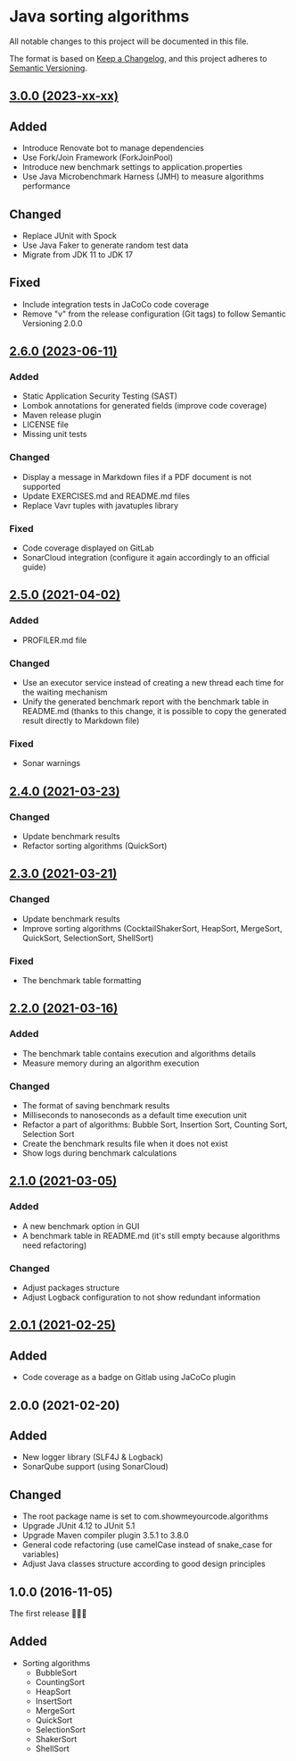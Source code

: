 # Java sorting algorithms

All notable changes to this project will be documented in this file.

The format is based on [Keep a Changelog](https://keepachangelog.com/en/1.1.0/), and this project adheres to [Semantic Versioning](https://semver.org/spec/v2.0.0.html).

## [3.0.0 (2023-xx-xx)]()

## Added

- Introduce Renovate bot to manage dependencies
- Use Fork/Join Framework (ForkJoinPool)
- Introduce new benchmark settings to application.properties
- Use Java Microbenchmark Harness (JMH) to measure algorithms performance

## Changed

- Replace JUnit with Spock
- Use Java Faker to generate random test data
- Migrate from JDK 11 to JDK 17

## Fixed

- Include integration tests in JaCoCo code coverage
- Remove "v" from the release configuration (Git tags) to follow Semantic Versioning 2.0.0

## [2.6.0 (2023-06-11)](https://gitlab.com/ShowMeYourCodeYouTube/java-sorting-algorithms/-/compare/java-sorting-2.5.0...java-sorting-2.6.0)

### Added

- Static Application Security Testing (SAST)
- Lombok annotations for generated fields (improve code coverage)
- Maven release plugin
- LICENSE file
- Missing unit tests

### Changed

- Display a message in Markdown files if a PDF document is not supported
- Update EXERCISES.md and README.md files
- Replace Vavr tuples with javatuples library

### Fixed

- Code coverage displayed on GitLab
- SonarCloud integration (configure it again accordingly to an official guide)

## [2.5.0 (2021-04-02)](https://gitlab.com/ShowMeYourCodeYouTube/java-sorting-algorithms/-/compare/java-sorting-2.4.0...java-sorting-2.5.0)

### Added

- PROFILER.md file

### Changed

- Use an executor service instead of creating a new thread each time for the waiting mechanism
- Unify the generated benchmark report with the benchmark table in README.md (thanks to this change, it is possible to copy the generated result directly to Markdown file)

### Fixed

- Sonar warnings

## [2.4.0 (2021-03-23)](https://gitlab.com/ShowMeYourCodeYouTube/java-sorting-algorithms/-/compare/java-sorting-2.3.0...java-sorting-2.4.0)

### Changed

- Update benchmark results
- Refactor sorting algorithms (QuickSort)

## [2.3.0 (2021-03-21)](https://gitlab.com/ShowMeYourCodeYouTube/java-sorting-algorithms/-/compare/java-sorting-2.2.0...java-sorting-2.3.0)

### Changed

- Update benchmark results
- Improve sorting algorithms (CocktailShakerSort, HeapSort, MergeSort, QuickSort, SelectionSort, ShellSort)

### Fixed

- The benchmark table formatting

## [2.2.0 (2021-03-16)](https://gitlab.com/ShowMeYourCodeYouTube/java-sorting-algorithms/-/compare/java-sorting-2.1.0...java-sorting-2.2.0)

### Added

- The benchmark table contains execution and algorithms details
- Measure memory during an algorithm execution

### Changed

- The format of saving benchmark results
- Milliseconds to nanoseconds as a default time execution unit
- Refactor a part of algorithms: Bubble Sort, Insertion Sort, Counting Sort, Selection Sort
- Create the benchmark results file when it does not exist
- Show logs during benchmark calculations

## [2.1.0 (2021-03-05)](https://gitlab.com/ShowMeYourCodeYouTube/java-sorting-algorithms/-/compare/java-sorting-2.0.1...java-sorting-2.1.0)

### Added

- A new benchmark option in GUI
- A benchmark table in README.md (it's still empty because algorithms need refactoring)

### Changed

- Adjust packages structure
- Adjust Logback configuration to not show redundant information

## [2.0.1 (2021-02-25)](https://gitlab.com/ShowMeYourCodeYouTube/java-sorting-algorithms/-/compare/java-sorting-2.0.0...java-sorting-2.0.1)

## Added

- Code coverage as a badge on Gitlab using JaCoCo plugin

## 2.0.0 (2021-02-20)

## Added

- New logger library (SLF4J & Logback)
- SonarQube support (using SonarCloud)

## Changed

- The root package name is set to com.showmeyourcode.algorithms
- Upgrade JUnit 4.12 to JUnit 5.1
- Upgrade Maven compiler plugin 3.5.1 to 3.8.0
- General code refactoring (use camelCase instead of snake_case for variables)
- Adjust Java classes structure according to good design principles

## 1.0.0 (2016-11-05)

The first release 🎉🎉🎉

## Added

- Sorting algorithms
  - BubbleSort
  - CountingSort
  - HeapSort
  - InsertSort
  - MergeSort
  - QuickSort
  - SelectionSort
  - ShakerSort
  - ShellSort
